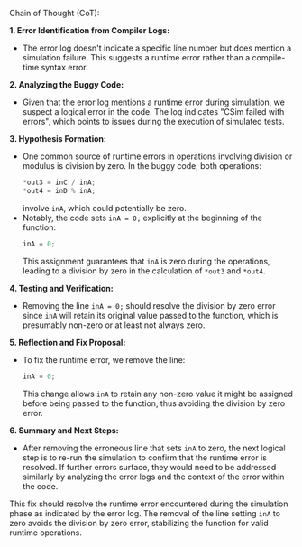 Chain of Thought (CoT):

**1. Error Identification from Compiler Logs:**
   - The error log doesn't indicate a specific line number but does mention a simulation failure. This suggests a runtime error rather than a compile-time syntax error.

**2. Analyzing the Buggy Code:**
   - Given that the error log mentions a runtime error during simulation, we suspect a logical error in the code. The log indicates "CSim failed with errors", which points to issues during the execution of simulated tests.

**3. Hypothesis Formation:**
   - One common source of runtime errors in operations involving division or modulus is division by zero. In the buggy code, both operations:
       ```cpp
       *out3 = inC / inA;
       *out4 = inD % inA;
       ```
     involve `inA`, which could potentially be zero.
   - Notably, the code sets `inA = 0;` explicitly at the beginning of the function:
       ```cpp
       inA = 0;
       ```
     This assignment guarantees that `inA` is zero during the operations, leading to a division by zero in the calculation of `*out3` and `*out4`.

**4. Testing and Verification:**
   - Removing the line `inA = 0;` should resolve the division by zero error since `inA` will retain its original value passed to the function, which is presumably non-zero or at least not always zero.

**5. Reflection and Fix Proposal:**
   - To fix the runtime error, we remove the line:
       ```cpp
       inA = 0;
       ```
     This change allows `inA` to retain any non-zero value it might be assigned before being passed to the function, thus avoiding the division by zero error.

**6. Summary and Next Steps:**
   - After removing the erroneous line that sets `inA` to zero, the next logical step is to re-run the simulation to confirm that the runtime error is resolved. If further errors surface, they would need to be addressed similarly by analyzing the error logs and the context of the error within the code.

This fix should resolve the runtime error encountered during the simulation phase as indicated by the error log. The removal of the line setting `inA` to zero avoids the division by zero error, stabilizing the function for valid runtime operations.